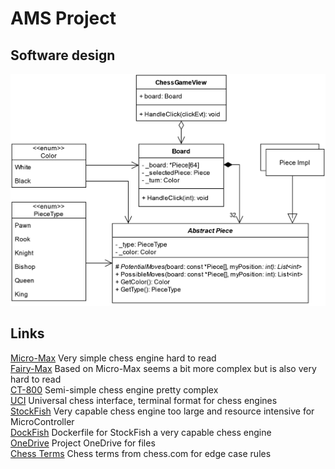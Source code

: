 # AMS Project

## Software design
![Chess Game Design](ChessGameDesign.drawio.png)




## Links
[Micro-Max](https://home.hccnet.nl/h.g.muller/pcsqr.html) Very simple chess engine hard to read \
[Fairy-Max](https://home.hccnet.nl/h.g.muller/CVfairy.html) Based on Micro-Max seems a bit more complex but is also very hard to read \
[CT-800](https://www.ct800.net/download.htm) Semi-simple chess engine pretty complex \
[UCI](https://www.chessprogramming.org/UCI) Universal chess interface, terminal format for chess engines \
[StockFish](https://github.com/official-stockfish/Stockfish) Very capable chess engine too large and resource intensive for MicroController \
[DockFish](https://gitlab.com/ce72/dockfish) Dockerfile for StockFish a very capable chess engine \
[OneDrive](https://aarhusuniversitet-my.sharepoint.com/:f:/r/personal/au700926_uni_au_dk/Documents/SW6/AMS?csf=1&web=1&e=QqWXtH) Project OneDrive for files \
[Chess Terms](https://www.chess.com/terms) Chess terms from chess.com for edge case rules